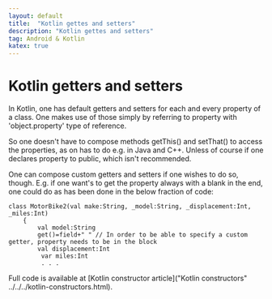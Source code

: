 ```yaml
---
layout: default
title:  "Kotlin gettes and setters"
description: "Kotlin gettes and setters"
tag: Android & Kotlin
katex: true
---
```

# Kotlin getters and setters

In Kotlin, one has default getters and setters for each and every property of a class. One makes use of those simply by referring to property with 'object.property' type of reference.

So one doesn't have to compose methods getThis() and setThat() to access the properties, as on has to do e.g. in Java and C++. Unless of course if one declares property to public, which isn't recommended.

One can compose custom getters and setters if one wishes to do so, though. E.g. if one want's to get the property always with a blank in the end, one could do as has been done in the below fraction of code:

	class MotorBike2(val make:String, _model:String, _displacement:Int, _miles:Int)
		{
	        val model:String
	        get()=field+" "	// In order to be able to specify a custom getter, property needs to be in the block
	        val displacement:Int
			 var miles:Int
			 . . .

Full code is available at [Kotlin constructor article]("Kotlin constructors" ../../../kotlin-constructors.html).




